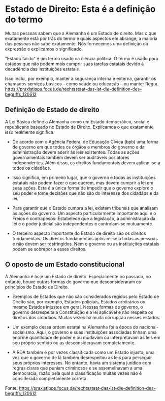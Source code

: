 # Estado de Direito: Esta é a definição do termo

Muitas pessoas sabem que a Alemanha é um Estado de direito. Mas o que exatamente está por trás do termo e quais aspectos ele abrange, a maioria das pessoas não sabe exatamente. Nós fornecemos uma definição da expressão e explicamos o significado.



"Estado falido" é um termo usado na ciência política. O termo é usado para estados que não podem mais cumprir suas tarefas estatais devido à decadência das instituições estatais.

Isso inclui, por exemplo, manter a segurança interna e externa, garantir os chamados serviços básicos – como saúde ou educação – ou manter Regra.
https://praxistipps.focus.de/rechtsstaat-das-ist-die-definition-des-begriffs_120612 


## Definição de Estado de direito

A Lei Básica define a Alemanha como um Estado democrático, social e republicano baseado no Estado de Direito. Explicamos o que exatamente isso realmente significa.

  - De acordo com o Agência Federal de Educação Cívica (bpb) uma forma de governo em que todos os órgãos e membros do governo e da administração devem aderir às leis existentes. Todas as ações governamentais também devem ser auditáveis por atores independentes. Além disso, os direitos fundamentais devem aplicar-se a todos os cidadãos.

  - Isso significa, em primeiro lugar, que o governo e todas as instituições estatais não podem fazer o que querem, mas devem cumprir a lei em suas ações. Esta é a única forma de impedir que o governo explore o seu poder e tome decisões que não são do interesse dos cidadãos e da lei.

  - Para garantir que o Estado cumpra a lei, existem tribunais que analisam as ações do governo. Um aspecto particularmente importante aqui é o Freios e contrapesos: Estabelece que a legislação, a administração da lei e o poder judicial são independentes e controlam-se mutuamente.

  - O terceiro aspecto importante do Estado de direito são os direitos fundamentais. Os direitos fundamentais aplicam-se a todas as pessoas e não devem ser restringidos. Nem o governo ou as instituições estatais podem se sobrepor a esses direitos.

## O oposto de um Estado constitucional

A Alemanha é hoje um Estado de direito. Especialmente no passado, no entanto, houve outras formas de governo que desconsideraram os princípios do Estado de Direito.


  - Exemplos de Estados que não são considerados regidos pelo Estado de Direito são, por exemplo, Estados policiais, Estados arbitrários ou mesmo Estados injustos em geral. Nessas formas de governo, o governo desrespeita a Constituição e a lei aplicável e não respeita os direitos dos cidadãos. Muitas vezes há muita corrupção nesses estados.

  - Um exemplo dessa ordem estatal na Alemanha foi a época do nacional-socialismo. Aqui, o governo e suas instituições associadas tinham uma enorme quantidade de poder e ou mudavam ou interpretavam as leis em seu próprio sentido ou as desconsideravam completamente.

  - A RDA também é por vezes classificada como um Estado injusto, uma vez que o governo de lá também desrespeitou as leis para perseguir seus próprios interesses. No entanto, havia um sistema jurídico com regras claras que puniam criminosos e se assemelhavam a uma democracia, razão pela qual a classificação muitas vezes não é considerada completamente correta.

Fonte: https://praxistipps.focus.de/rechtsstaat-das-ist-die-definition-des-begriffs_120612
